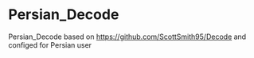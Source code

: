 Persian_Decode
==============

Persian_Decode based on  https://github.com/ScottSmith95/Decode and configed for Persian user

